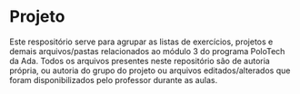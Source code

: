 # Projeto

Este respositório serve para agrupar as listas de exercícios, projetos e demais arquivos/pastas relacionados ao módulo 3 do programa PoloTech da Ada.
Todos os arquivos presentes neste repositório são de autoria própria, ou autoria do grupo do projeto ou arquivos editados/alterados que foram disponibilizados pelo professor durante as aulas.
